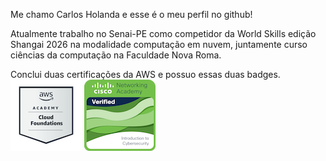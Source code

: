 <p allign="center">
Me chamo Carlos Holanda e esse é o meu perfil no github!

Atualmente trabalho no Senai-PE como competidor da World Skills edição Shangai 2026 na modalidade computação em nuvem, 
juntamente curso ciências da computação na Faculdade Nova Roma.


Conclui duas certificações da AWS e possuo essas duas badges.
<br>
<img src="aws-academy-graduate-aws-academy-cloud-foundations.png" alt="aws certificate"> <img src="introduction-to-cybersecurity.png" alt="aws certificate"> 
</br>

</p>
